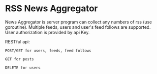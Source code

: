 # RSS News Aggregator

News Aggregator is server program can collect any numbers of rss (use goroutine). Multiple feeds, users and user's feed follows are supported. User authorization is provided by api Key.

RESTful api:

```
POST/GET for users, feeds, feed follows
```

```
GET for posts
```

```
DELETE for users
```